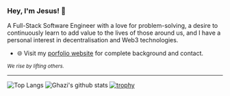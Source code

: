 ### Hey, I'm Jesus! 👋 
A Full-Stack Software Engineer with a love for problem-solving, a desire to continuously learn to add value to the lives of those around us, and I have a personal interest in decentralisation and Web3 technologies.


- 🌐 Visit my [porfolio website](www.jesusflores.io) for complete background and contact.

<sub>_We rise by lifting others._</sub>

---

![Top Langs](https://github-readme-stats.vercel.app/api/top-langs/?username=jesus-fhz&layout=compact&theme=dark&hide_border=true)
![Ghazi's github stats](https://github-readme-stats.vercel.app/api?username=jesus-fhz&show_icons=true&hide_border=true&theme=dark)
[![trophy](https://github-profile-trophy.vercel.app/?username=jesus-fhz)](https://github.com/jesus-fhz/github-profile-trophy)



<!--
**Jesus-fhz/Jesus-fhz** is a ✨ _special_ ✨ repository because its `README.md` (this file) appears on your GitHub profile.

Here are some ideas to get you started:

- 🔭 I’m currently working on ...
- 🌱 I’m currently learning ...
- 👯 I’m looking to collaborate on ...
- 🤔 I’m looking for help with ...
- 💬 Ask me about ...
- 📫 How to reach me: ...
- 😄 Pronouns: ...
- ⚡ Fun fact: ...
-->
